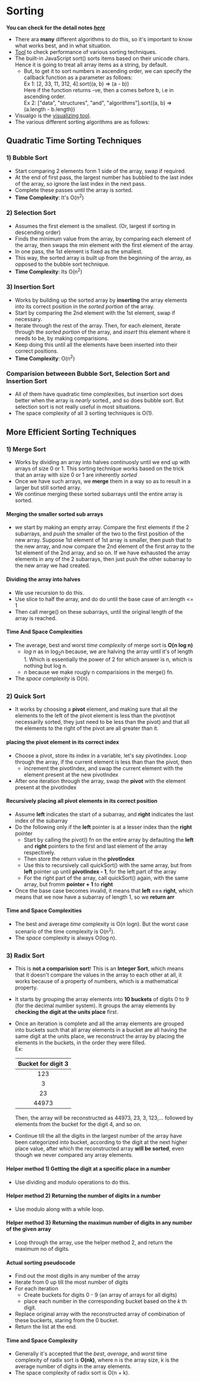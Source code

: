 # Sorting

**You can check for the detail notes *[here](Detail_Notes.md)***

-   There ara **many** different algorithms to do this, so it's important to know what works best, and in what situation.
-   [Tool](https://www.toptal.com/developers/sorting-algorithms) to check performance of various sorting techniques.
-   The built-in JavaScript sort() sorts items based on their unicode chars. Hence it is going to treat all array items as a string, by default.
    -   But, to get it to sort numbers in ascending order, we can specify the callback function as a parameter as follows:
        <br>
        Ex 1: [2, 33, 11, 312, 4].sort((a, b) => (a - b))
        <br>
        Here if the function returns -ve, then a comes before b, i.e in ascending order.
        <br>
        Ex 2: ["data", "structures", "and", "algorithms"].sort((a, b) => (a.length - b.length))
-   Visualgo is the [visualizing tool](https://visualgo.net/en/sorting).
-   The various different sorting algorithms are as follows:

## Quadratic Time Sorting Techniques

### 1) Bubble Sort

-   Start comparing 2 elements form 1 side of the array, swap if required.
-   At the end of first pass, the largest number has bubbled to the last index of the array, so ignore the last index in the next pass.
-   Complete these passes until the array is sorted.
-   **Time Complexity**: It's O(n<sup>2</sup>)

### 2) Selection Sort

-   Assumes the first element is the smallest. (Or, largest if sorting in descending order)
-   Finds the minimum value from the array, by comparing each element of the array, then swaps the min element with the first element of the array.
-   In one pass, the 1st element is fixed as the smallest.
-   This way, the sorted array is built up from the beginning of the array, as opposed to the bubble sort technique.
-   **Time Complexity**: Its O(n<sup>2</sup>)

### 3) Insertion Sort

-   Works by building up the sorted array by **inserting** the array elements into its correct position in the _sorted portion_ of the array.
-   Start by comparing the 2nd element with the 1st element, swap if necessary.
-   Iterate through the rest of the array. Then, for each element, iterate through the _sorted portion_ of the array, and _insert_ this element where it needs to be, by making comparisions.
-   Keep doing this until all the elements have been inserted into their correct positions.
-   **Time Complexity**: O(n<sup>2</sup>)

### Comparision betweeen Bubble Sort, Selection Sort and Insertion Sort

-   All of them have quadratic time complexities, but insertion sort does better when the array is _nearly_ sorted., and so does bubble sort. But selection sort is not really useful in most situations.
-   The space complexity of all 3 sorting techniques is O(1).

## More Efficient Sorting Techniques

### 1) Merge Sort

-   Works by dividing an array into halves continuosly until we end up with arrays of size 0 or 1. This sorting technique works based on the trick that an array with size 0 or 1 are inherently _sorted_
-   Once we have such arrays, we **merge** them in a way so as to result in a larger but still sorted array.
-   We continue merging these sorted subarrays until the entire array is sorted.

#### Merging the smaller sorted sub arrays

-   we start by making an empty array. Compare the first elements if the 2 subarrays, and _push_ the smaller of the two to the first position of the new array. Suppose 1st element of 1st array is smaller, then push that to the new array, and now compare the 2nd element of the first array to the 1st element of the 2nd array, and so on. If we have exhausted the array elements in any of the 2 subarrays, then just push the other subarray to the new array we had created.

#### Dividing the array into halves

-   We use recursion to do this.
-   Use slice to half the array, and do do until the base case of arr.length <= 1
-   Then call merge() on these subarrays, until the original length of the array is reached.

#### Time And Space Complexities

-   The average, best and worst _time complexity_ of merge sort is **O(n log n)**
    -   _log n_ as in log<sub>2</sub>n because, we are halving the array until it's of length 1. Which is essentially the power of 2 for which answer is n, which is nothing but log n.
    -   _n_ because we make rougly n comparisions in the merge() fn.
-   The _space complexity_ is O(n).

##

### 2) Quick Sort

-   It works by choosing a **pivot** element, and making sure that all the elements to the left of the pivot element is less than the pivot(not necessarily sorted, they just need to be less than the pivot) and that all the elements to the right of the pivot are all greater than it.

#### placing the pivot element in its correct index

-   Choose a pivot, store its index in a variable, let's say pivotIndex. Loop through the array, if the current element is less than than the pivot, then
    -   increment the pivotIndex, and swap the current element with the element present at the new pivotIndex
-   After one iteration through the array, swap the **pivot** with the element present at the pivotIndex

#### Recursively placing all pivot elements in its correct position

-   Assume **left** indicates the start of a subarray, and **right** indicates the last index of the subarray
-   Do the following only if the **left** pointer is at a lesser index than the **right** pointer
    -   Start by calling the pivot() fn on the entire array by defaulting the **left** and **right** pointers to the first and last element of the array respectively.
    -   Then store the return value in the **pivotIndex**
    -   Use this to recursively call quickSort() with the same array, but from **left** pointer up until **pivotIndex - 1**, for the left part of the array
    -   For the right part of the array, call quickSort() again, with the same array, but fromm **pointer + 1** to **right**
-   Once the base case becomes invalid, it means that **left === right**, which means that we now have a subarray of length 1, so we **return arr**

#### Time and Space Complexities

-   The best and average _time_ complexity is O(n logn). But the worst case scenario of the time complexity is O(n<sup>2</sup>).
-   The _space_ complexity is always O(log n).

##

### 3) Radix Sort

-   This is **not a comparision sort**! This is an **Integer Sort**, which means that it doesn't compare the values in the array to each other at all, it works because of a property of numbers, which is a mathematical property.
-   It starts by grouping the array elements into **10 buckets** of digits 0 to 9 (for the decimal number system). It groups the array elements by **checking the digit at the units place** first.
-   Once an iteration is complete and all the array elements are grouped into buckets such that all array elements in a bucket are all having the same digit at the units place, we reconstruct the array by placing the elements in the buckets, in the order they were filled.
    <br>
    Ex:

    | Bucket for digit **3** |
    | :--------------------: |
    |          123           |
    |           3            |
    |           23           |
    |         44973          |

    Then, the array will be reconstructed as 44973, 23, 3, 123,... followed by elements from the bucket for the digit 4, and so on.

-   Continue till the all the digits in the largest number of the array have been categorized into bucket, according to the digit at the next higher place value, after which the reconstructed array **will be sorted**, even though we never compared any array elements.

#### Helper method 1) Getting the digit at a specific place in a number

-   Use dividing and modulo operations to do this.

#### Helper method 2) Returning the number of digits in a number

-   Use modulo along with a while loop.

#### Helper method 3} Returning the maximun number of digits in any number of the given array

-   Loop through the array, use the helper method 2, and return the maximum no of digits.

#### Actual sorting pseudocode

-   Find out the most digits in any number of the array
-   Iterate from 0 up till the most number of digits
-   For each iteration
    -   Create buckets for digits 0 - 9 (an array of arrays for all digits)
    -   place each number in the corresponding bucket based on the _k_ th digit.
-   Replace original array with the reconstructed array of combination of these buckerts, staring from the 0 bucket.
-   Return the list at the end.

#### Time and Space Complexity

-   Generally it's accepted that the _best_, _average_, and _worst_ time complexity of radix sort is **O(nk)**, where n is the array size, k is the average number of digits in the array elements.
-   The space complexity of radix sort is O(n + k).
